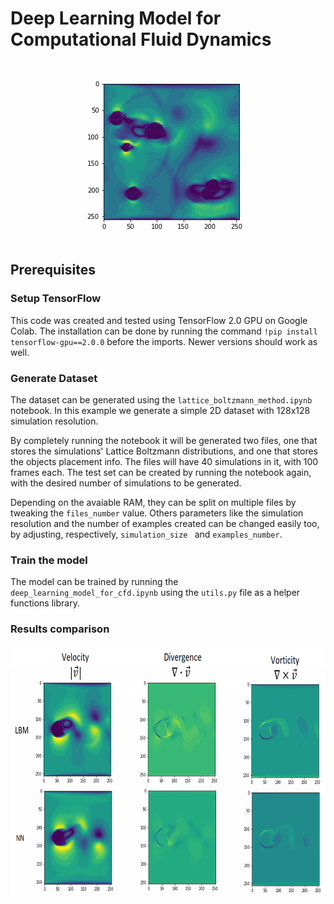 # Deep Learning Model for Computational Fluid Dynamics

<p align="center">
<img src="figures/demo.gif">
</p>

## Prerequisites

### Setup TensorFlow

This code was created and tested using TensorFlow 2.0 GPU on Google Colab. The installation can be done by running the command `!pip install tensorflow-gpu==2.0.0` before the imports. Newer versions should work as well.


### Generate Dataset

The dataset can be generated using the `lattice_boltzmann_method.ipynb` notebook. In this example we generate a simple 2D dataset with 128x128 simulation resolution.

By completely running the notebook it will be generated two files, one that stores the simulations' Lattice Boltzmann distributions, and one that stores the objects placement info. The files will have 40 simulations in it, with 100 frames each. The test set can be created by running the notebook again, with the desired number of simulations to be generated.

Depending on the avaiable RAM, they can be split on multiple files by tweaking the `files_number` value. Others parameters like the simulation resolution and the number of examples created can be changed easily too, by adjusting, respectively, `simulation_size ` and `examples_number`.

### Train the model

The model can be trained by running the `deep_learning_model_for_cfd.ipynb` using the `utils.py` file as a helper functions library.

### Results comparison

<p align="center">
<img src="figures/results.png" height=400>
</p>
